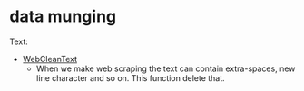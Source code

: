 # data munging #

Text:
 - [WebCleanText](https://github.com/devicemxl/Python-by-example/blob/raiz/data%20munging/WebCleanText.py)
    - When we make web scraping the text can contain extra-spaces, new line character and so on. This function delete that.

